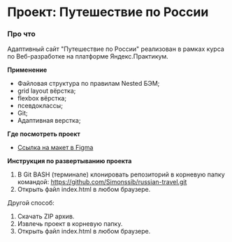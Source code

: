 # Проект: Путешествие по России

### Про что
Адаптивный сайт "Путешествие по России" реализован в рамках курса по Веб-разработке на платформе Яндекс.Практикум.

**Применение**
* Файловая структура по правилам Nested БЭМ;
* grid layout вёрстка;
* flexbox вёрстка;
* псевдоклассы;
* Git;
* Адаптивная верстка;


**Где посмотреть проект**

* [Ссылка на макет в Figma](https://www.figma.com/file/5S2WSbEFL6awjVWJ0NWL8Q/Sprint-3_-Russia-_-desktop-mobile?node-id=28503%3A0)

**Инструкция по развертыванию проекта**

1. В Git BASH (терминале) клонировать репозиторий в корневую папку командой: https://github.com/Simonssib/russian-travel.git
2. Открыть файл index.html в любом браузере.

Другой способ:

1. Скачать ZIP архив.
2. Извлечь проект в корневую папку.
3. Открыть файл index.html в любом браузере.